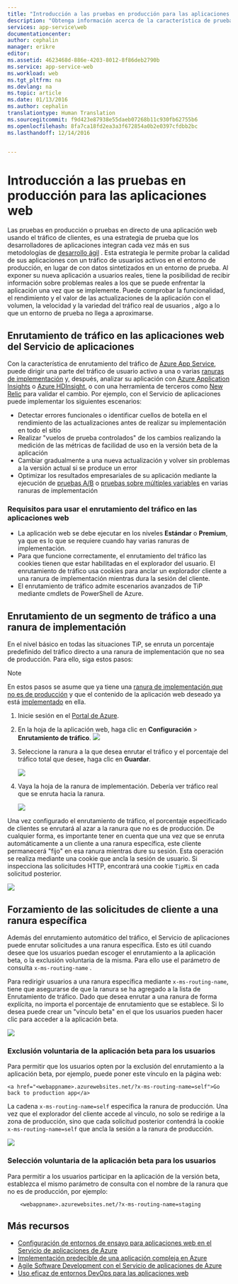 ```yaml
---
title: "Introducción a las pruebas en producción para las aplicaciones web"
description: "Obtenga información acerca de la característica de prueba en producción (TiP) en Aplicaciones web del Servicio de aplicaciones."
services: app-service\web
documentationcenter: 
author: cephalin
manager: erikre
editor: 
ms.assetid: 4623468d-886e-4203-8012-8f86deb2790b
ms.service: app-service-web
ms.workload: web
ms.tgt_pltfrm: na
ms.devlang: na
ms.topic: article
ms.date: 01/13/2016
ms.author: cephalin
translationtype: Human Translation
ms.sourcegitcommit: f9d423e87938e55daeb07268b11c930fb62755b6
ms.openlocfilehash: 8fa7ca18fd2ea3a3f672854a0b2e0397cfdbb2bc
ms.lasthandoff: 12/14/2016


---
```

# <a name="get-started-with-test-in-production-for-web-apps"></a>Introducción a las pruebas en producción para las aplicaciones web
Las pruebas en producción o pruebas en directo de una aplicación web usando el tráfico de clientes, es una estrategia de prueba que los desarrolladores de aplicaciones integran cada vez más en sus metodologías de [desarrollo ágil](https://en.wikipedia.org/wiki/Agile_software_development) . Esta estrategia le permite probar la calidad de sus aplicaciones con un tráfico de usuarios activos en el entorno de producción, en lugar de con datos sintetizados en un entorno de prueba. Al exponer su nueva aplicación a usuarios reales, tiene la posibilidad de recibir información sobre problemas reales a los que se puede enfrentar la aplicación una vez que se implemente. Puede comprobar la funcionalidad, el rendimiento y el valor de las actualizaciones de la aplicación con el volumen, la velocidad y la variedad del tráfico real de usuarios , algo a lo que un entorno de prueba no llega a aproximarse.

## <a name="traffic-routing-in-app-service-web-apps"></a>Enrutamiento de tráfico en las aplicaciones web del Servicio de aplicaciones
Con la característica de enrutamiento del tráfico de [Azure App Service](http://go.microsoft.com/fwlink/?LinkId=529714), puede dirigir una parte del tráfico de usuario activo a una o varias [ranuras de implementación](web-sites-staged-publishing.md) y, después, analizar su aplicación con [Azure Application Insights](/services/application-insights/) o [Azure HDInsight](/services/hdinsight/), o con una herramienta de terceros como [New Relic](/marketplace/partners/newrelic/newrelic/) para validar el cambio. Por ejemplo, con el Servicio de aplicaciones puede implementar los siguientes escenarios:

* Detectar errores funcionales o identificar cuellos de botella en el rendimiento de las actualizaciones antes de realizar su implementación en todo el sitio
* Realizar "vuelos de prueba controlados" de los cambios realizando la medición de las métricas de facilidad de uso en la versión beta de la aplicación
* Cambiar gradualmente a una nueva actualización y volver sin problemas a la versión actual si se produce un error 
* Optimizar los resultados empresariales de su aplicación mediante la ejecución de [pruebas A/B](https://en.wikipedia.org/wiki/A/B_testing) o [pruebas sobre múltiples variables](https://en.wikipedia.org/wiki/Multivariate_testing_in_marketing) en varias ranuras de implementación

### <a name="requirements-for-using-traffic-routing-in-web-apps"></a>Requisitos para usar el enrutamiento del tráfico en las aplicaciones web
* La aplicación web se debe ejecutar en los niveles **Estándar** o **Premium**, ya que es lo que se requiere cuando hay varias ranuras de implementación.
* Para que funcione correctamente, el enrutamiento del tráfico las cookies tienen que estar habilitadas en el explorador del usuario. El enrutamiento de tráfico usa cookies para anclar un explorador cliente a una ranura de implementación mientras dura la sesión del cliente.
* El enrutamiento de tráfico admite escenarios avanzados de TiP mediante cmdlets de PowerShell de Azure.

## <a name="route-traffic-segment-to-a-deployment-slot"></a>Enrutamiento de un segmento de tráfico a una ranura de implementación
En el nivel básico en todas las situaciones TiP, se enruta un porcentaje predefinido del tráfico directo a una ranura de implementación que no sea de producción. Para ello, siga estos pasos:

> [!NOTE]
> En estos pasos se asume que ya tiene una [ranura de implementación que no es de producción](web-sites-staged-publishing.md) y que el contenido de la aplicación web deseado ya está [implementado](web-sites-deploy.md) en ella.
> 
> 

1. Inicie sesión en el [Portal de Azure](https://portal.azure.com/).
2. En la hoja de la aplicación web, haga clic en **Configuración** > **Enrutamiento de tráfico**.
   ![](./media/app-service-web-test-in-production/01-traffic-routing.png)
3. Seleccione la ranura a la que desea enrutar el tráfico y el porcentaje del tráfico total que desee, haga clic en **Guardar**.
   
    ![](./media/app-service-web-test-in-production/02-select-slot.png)
4. Vaya la hoja de la ranura de implementación. Debería ver tráfico real que se enruta hacia la ranura.
   
    ![](./media/app-service-web-test-in-production/03-traffic-routed.png)

Una vez configurado el enrutamiento de tráfico, el porcentaje especificado de clientes se enrutará al azar a la ranura que no es de producción. De cualquier forma, es importante tener en cuenta que una vez que se enruta automáticamente a un cliente a una ranura específica, este cliente permanecerá "fijo" en esa ranura mientras dure su sesión. Esta operación se realiza mediante una cookie que ancla la sesión de usuario. Si inspecciona las solicitudes HTTP, encontrará una cookie `TipMix` en cada solicitud posterior.

![](./media/app-service-web-test-in-production/04-tip-cookie.png)

## <a name="force-client-requests-to-a-specific-slot"></a>Forzamiento de las solicitudes de cliente a una ranura específica
Además del enrutamiento automático del tráfico, el Servicio de aplicaciones puede enrutar solicitudes a una ranura específica. Esto es útil cuando desee que los usuarios puedan escoger el enrutamiento a la aplicación beta, o la exclusión voluntaria de la misma. Para ello use el parámetro de consulta `x-ms-routing-name` .

Para redirigir usuarios a una ranura específica mediante `x-ms-routing-name`, tiene que asegurarse de que la ranura se ha agregado a la lista de Enrutamiento de tráfico. Dado que desea enrutar a una ranura de forma explícita, no importa el porcentaje de enrutamiento que se establece. Si lo desea puede crear un "vínculo beta" en el que los usuarios pueden hacer clic para acceder a la aplicación beta.

![](./media/app-service-web-test-in-production/06-enable-x-ms-routing-name.png)

### <a name="opt-users-out-of-beta-app"></a>Exclusión voluntaria de la aplicación beta para los usuarios
Para permitir que los usuarios opten por la exclusión del enrutamiento a la aplicación beta, por ejemplo, puede poner este vínculo en la página web:

    <a href="<webappname>.azurewebsites.net/?x-ms-routing-name=self">Go back to production app</a>

La cadena `x-ms-routing-name=self` especifica la ranura de producción. Una vez que el explorador del cliente accede al vínculo, no solo se redirige a la zona de producción, sino que cada solicitud posterior contendrá la cookie `x-ms-routing-name=self` que ancla la sesión a la ranura de producción.

![](./media/app-service-web-test-in-production/05-access-production-slot.png)

### <a name="opt-users-in-to-beta-app"></a>Selección voluntaria de la aplicación beta para los usuarios
Para permitir a los usuarios participar en la aplicación de la versión beta, establezca el mismo parámetro de consulta con el nombre de la ranura que no es de producción, por ejemplo:

        <webappname>.azurewebsites.net/?x-ms-routing-name=staging

## <a name="more-resources"></a>Más recursos
* [Configuración de entornos de ensayo para aplicaciones web en el Servicio de aplicaciones de Azure](web-sites-staged-publishing.md)
* [Implementación predecible de una aplicación compleja en Azure](app-service-deploy-complex-application-predictably.md)
* [Agile Software Development con el Servicio de aplicaciones de Azure](app-service-agile-software-development.md)
* [Uso eficaz de entornos DevOps para las aplicaciones web](app-service-web-staged-publishing-realworld-scenarios.md)


